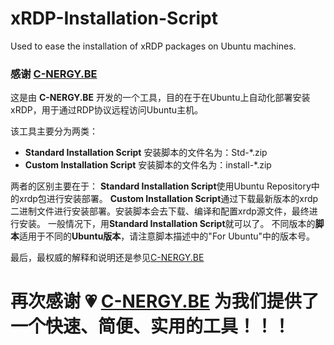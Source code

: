 # xRDP-Installation-Script
Used to ease the installation of xRDP packages on Ubuntu machines.

### 感谢 [C-NERGY.BE](http://www.c-nergy.be/index.html)
这是由 **C-NERGY.BE** 开发的一个工具，目的在于在Ubuntu上自动化部署安装xRDP，用于通过RDP协议远程访问Ubuntu主机。

该工具主要分为两类：
- **Standard Installation Script**
  安装脚本的文件名为：Std-*.zip
- **Custom Installation Script**
  安装脚本的文件名为：install-*.zip

两者的区别主要在于：
**Standard Installation Script**使用Ubuntu Repository中的xrdp包进行安装部署。
**Custom Installation Script**通过下载最新版本的xrdp二进制文件进行安装部署。安装脚本会去下载、编译和配置xrdp源文件，最终进行安装。
一般情况下，用**Standard Installation Script**就可以了。
不同版本的**脚本**适用于不同的**Ubuntu版本**，请注意脚本描述中的"For Ubuntu"中的版本号。

最后，最权威的解释和说明还是参见[C-NERGY.BE](http://www.c-nergy.be/products.html)

# 再次感谢 :heartpulse: [C-NERGY.BE](http://www.c-nergy.be/index.html) 为我们提供了一个快速、简便、实用的工具！！！
